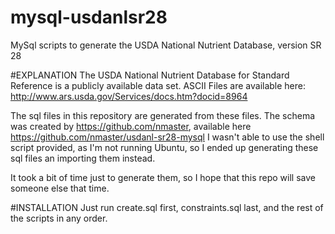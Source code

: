 # mysql-usdanlsr28
MySql scripts to generate the USDA National Nutrient Database, version SR 28

#EXPLANATION
The USDA National Nutrient Database for Standard Reference is a publicly available data set. ASCII Files are available here: http://www.ars.usda.gov/Services/docs.htm?docid=8964

The sql files in this repository are generated from these files.
The schema was created by https://github.com/nmaster, available here https://github.com/nmaster/usdanl-sr28-mysql
I wasn't able to use the shell script provided, as I'm not running Ubuntu, so I ended up generating these sql files an importing them instead. 

It took a bit of time just to generate them, so I hope that this repo will save someone else that time.

#INSTALLATION
Just run create.sql first, constraints.sql last, and the rest of the scripts in any order.
